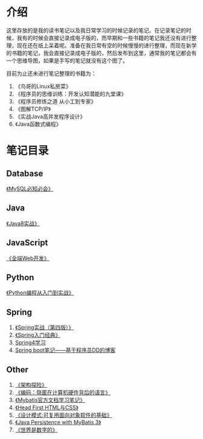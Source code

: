 # 介绍

这里存放的是我的读书笔记以及我日常学习的时候记录的笔记。在记录笔记的时候，我有的时候会直接记录成电子版的，而早期和一些书籍的笔记我还没有进行整理，现在还在纸上呆着呢。准备在我日常有空的时候慢慢的进行整理，而现在新学的书籍的笔记，我会直接记录成电子版的，然后发布到这里，通常我的笔记都会有一个思维导图，如果是手写的笔记就没有这个图了。

目前为止还未进行笔记整理的书籍为：

1. 《鸟哥的Linux私房菜》
2. 《程序员的思维训练：开发认知潜能的九堂课》
3. 《程序员修炼之道 从小工到专家》
4. 《图解TCP/IP》
5. 《实战Java高并发程序设计》
6. 《Java函数式编程》

# 笔记目录

## Database

[《MySQL必知必会》](/Database/MySQL必知必会.md)

## Java

[《Java8实战》](/Java/Java8实战.md)

## JavaScript

[《全端Web开发》](/JavaScript/全端web开发.md)

## Python

[《Python编程从入门到实战》](/Python/Python编程从入门到实战.md)

## Spring

1. [《Spring实战（第四版）》](/Spring/Spring实战（第四版）.md)
2. [《Spring入门经典》](/Spring/Spring入门经典.md)
3. [Spring4学习](/Spring/Spring4学习.md)
4. [Spring boot笔记——基于程序员DD的博客](Spring/Springboot.md)

## Other

1. [《架构探险》](/Other/架构探险.md)
2. [《编码：隐匿在计算机硬件背后的语言》](/Other/编码：隐匿字计算机硬件背后的语言.md)
3. [《Mybatis官方文档学习笔记》](/Other/Mybatis.md)
4. [《Head First HTML与CSS》](/Other/HeadFristHTMLAndCSS.md)
5. [《设计模式:可复用面向对象软件的基础》](/设计模式可复用面向对象软件的基础.md)
6. [《Java Persistence with MyBatis 3》](/Other/JavaPersistencewithMyBatis3.md)
7. [《世界是数字的》](/Other/世界是数字的.md)

